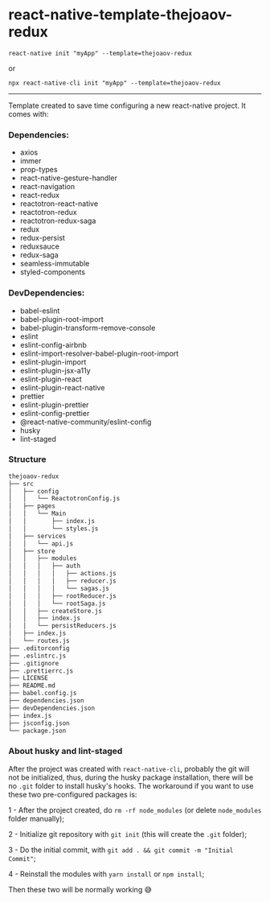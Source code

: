 # react-native-template-thejoaov-redux

`react-native init "myApp" --template=thejoaov-redux`

or

`npx react-native-cli init "myApp" --template=thejoaov-redux`

---

Template created to save time configuring a new react-native project.
It comes with:

### Dependencies:

- axios
- immer
- prop-types
- react-native-gesture-handler
- react-navigation
- react-redux
- reactotron-react-native
- reactotron-redux
- reactotron-redux-saga
- redux
- redux-persist
- reduxsauce
- redux-saga
- seamless-immutable
- styled-components

### DevDependencies:

- babel-eslint
- babel-plugin-root-import
- babel-plugin-transform-remove-console
- eslint
- eslint-config-airbnb
- eslint-import-resolver-babel-plugin-root-import
- eslint-plugin-import
- eslint-plugin-jsx-a11y
- eslint-plugin-react
- eslint-plugin-react-native
- prettier
- eslint-plugin-prettier
- eslint-config-prettier
- @react-native-community/eslint-config
- husky
- lint-staged

### Structure

```bash
thejoaov-redux
├── src
│   ├── config
│   │   └── ReactotronConfig.js
│   ├── pages
│   │   └── Main
│   │       ├── index.js
│   │       └── styles.js
│   ├── services
│   │   └── api.js
│   ├── store
│   │   ├── modules
│   │   │   ├── auth
│   │   │   │   ├── actions.js
│   │   │   │   ├── reducer.js
│   │   │   │   └── sagas.js
│   │   │   ├── rootReducer.js
│   │   │   └── rootSaga.js
│   │   ├── createStore.js
│   │   ├── index.js
│   │   └── persistReducers.js
│   ├── index.js
│   └── routes.js
├── .editorconfig
├── .eslintrc.js
├── .gitignore
├── .prettierrc.js
├── LICENSE
├── README.md
├── babel.config.js
├── dependencies.json
├── devDependencies.json
├── index.js
├── jsconfig.json
└── package.json
```

### About husky and lint-staged

After the project was created with `react-native-cli`, probably the git will not be initialized, thus, during the husky package installation, there will be no `.git` folder to install husky's hooks. The workaround if you want to use these two pre-configured packages is:

1 - After the project created, do `rm -rf node_modules` (or delete `node_modules` folder manually);

2 - Initialize git repository with `git init` (this will create the `.git` folder);

3 - Do the initial commit, with `git add . && git commit -m "Initial Commit"`;

4 - Reinstall the modules with `yarn install` or `npm install`;

Then these two will be normally working :sweat_smile:
